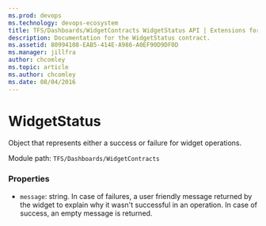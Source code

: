 ```yaml
---
ms.prod: devops
ms.technology: devops-ecosystem
title: TFS/Dashboards/WidgetContracts WidgetStatus API | Extensions for Azure DevOps Services
description: Documentation for the WidgetStatus contract.
ms.assetid: 80994108-EAB5-414E-A986-A0EF90D9DF0D
ms.manager: jillfra
author: chcomley
ms.topic: article
ms.author: chcomley
ms.date: 08/04/2016
---
```


# WidgetStatus

Object that represents either a success or failure for widget operations. 

Module path: `TFS/Dashboards/WidgetContracts`

### Properties

* `message`: string. In case of failures, a user friendly message returned by the widget to explain why it wasn't successful in an operation. In case of success, an empty message is returned. 
